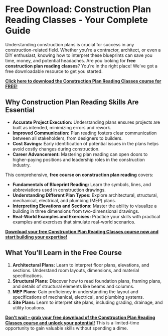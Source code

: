 # Free Download: Construction Plan Reading Classes - Your Complete Guide

Understanding construction plans is crucial for success in any construction-related field. Whether you're a contractor, architect, or even a DIY enthusiast, knowing how to interpret these blueprints can save you time, money, and potential headaches. Are you looking for **free construction plan reading classes**? You're in the right place! We've got a free downloadable resource to get you started.

[**Click here to download the Construction Plan Reading Classes course for FREE!**](https://udemywork.com/construction-plan-reading-classes)

## Why Construction Plan Reading Skills Are Essential

*   **Accurate Project Execution:** Understanding plans ensures projects are built as intended, minimizing errors and rework.
*   **Improved Communication:** Plan reading fosters clear communication between all stakeholders, from designers to builders.
*   **Cost Savings:** Early identification of potential issues in the plans helps avoid costly changes during construction.
*   **Career Advancement:** Mastering plan reading can open doors to higher-paying positions and leadership roles in the construction industry.

This comprehensive, **free course on construction plan reading** covers:

*   **Fundamentals of Blueprint Reading:** Learn the symbols, lines, and abbreviations used in construction drawings.
*   **Understanding Different Plan Types:** Explore architectural, structural, mechanical, electrical, and plumbing (MEP) plans.
*   **Interpreting Elevations and Sections:** Master the ability to visualize a building in three dimensions from two-dimensional drawings.
*   **Real-World Examples and Exercises:** Practice your skills with practical examples and exercises that simulate real-world scenarios.

[**Download your free Construction Plan Reading Classes course now and start building your expertise!**](https://udemywork.com/construction-plan-reading-classes)

## What You’ll Learn in the Free Course

1.  **Architectural Plans:** Learn to interpret floor plans, elevations, and sections. Understand room layouts, dimensions, and material specifications.
2.  **Structural Plans:** Discover how to read foundation plans, framing plans, and details of structural elements like beams and columns.
3.  **MEP Plans:** Gain proficiency in understanding the layout and specifications of mechanical, electrical, and plumbing systems.
4.  **Site Plans:** Learn to interpret site plans, including grading, drainage, and utility locations.

[**Don't wait – grab your free download of the Construction Plan Reading Classes course and unlock your potential!**](https://udemywork.com/construction-plan-reading-classes) This is a limited-time opportunity to gain valuable skills without spending a dime.
